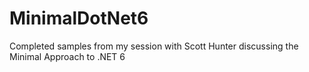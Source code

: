 # MinimalDotNet6
Completed samples from my session with Scott Hunter discussing the Minimal Approach to .NET 6
